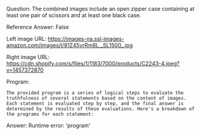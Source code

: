 Question: The combined images include an open zipper case containing at least one pair of scissors and at least one black case.

Reference Answer: False

Left image URL: https://images-na.ssl-images-amazon.com/images/I/81Z45vrRm8L._SL1500_.jpg

Right image URL: https://cdn.shopify.com/s/files/1/1183/7000/products/C2243-4.jpeg?v=1457372870

Program:

```
The provided program is a series of logical steps to evaluate the truthfulness of several statements based on the content of images. Each statement is evaluated step by step, and the final answer is determined by the results of these evaluations. Here's a breakdown of the programs for each statement:
```
Answer: Runtime error: 'program'

